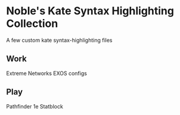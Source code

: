 # Noble's Kate Syntax Highlighting Collection

A few custom kate syntax-highlighting files

## Work

Extreme Networks EXOS configs

## Play

Pathfinder 1e Statblock
